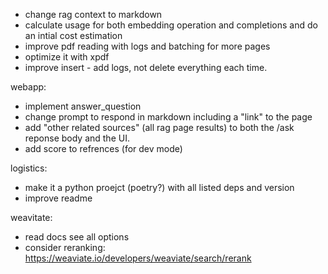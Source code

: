 - change rag context to markdown
- calculate usage for both embedding operation and completions and do an intial cost estimation
- improve pdf reading with logs and batching for more pages
- optimize it with xpdf
- improve insert - add logs, not delete everything each time.

webapp:
- implement answer_question
- change prompt to respond in markdown including a "link" to the page
- add "other related sources" (all rag page results) to both the /ask reponse body and the UI.
- add score to refrences (for dev mode)

logistics:
- make it a python proejct (poetry?) with all listed deps and version
- improve readme


weavitate:
- read docs see all options
- consider reranking: https://weaviate.io/developers/weaviate/search/rerank
